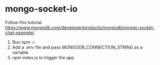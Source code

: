 # mongo-socket-io

Follow this tutorial https://www.mongodb.com/developer/products/mongodb/mongo-socket-chat-example/

1. Run npm -i
2. Add a .env file and pass MONGODB_CONNECTION_STRING as a variable
3. npm index.js to trigger the app
